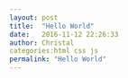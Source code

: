```yaml
---
layout: post                    
title:  "Hello World" 
date:   2016-11-12 22:26:33
author: Christal
categories:html css js
permalink: "Hello World" 
---
```

